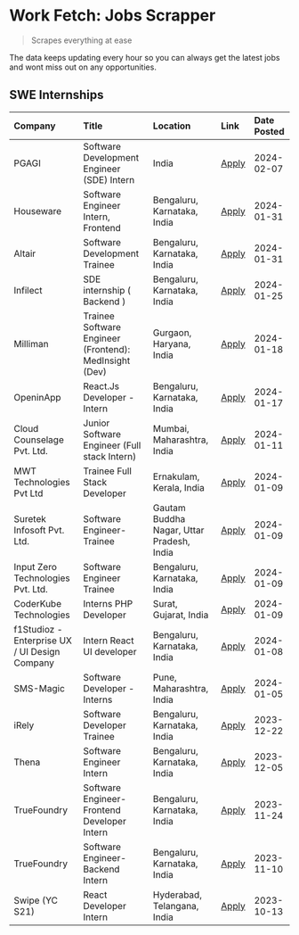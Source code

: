 # Work Fetch: Jobs Scrapper
> Scrapes everything at ease

The data keeps updating every hour so you can always get the latest jobs and wont miss out on any opportunities.

## SWE Internships
<!--START_SECTION:workfetch-->
| Company                                       | Title                                                  | Location                                  | Link                                                                                                                                                                                                                                                                        | Date Posted   |
|:----------------------------------------------|:-------------------------------------------------------|:------------------------------------------|:----------------------------------------------------------------------------------------------------------------------------------------------------------------------------------------------------------------------------------------------------------------------------|:--------------|
| PGAGI                                         | Software Development Engineer (SDE) Intern             | India                                     | [Apply](https://in.linkedin.com/jobs/view/software-development-engineer-sde-intern-at-pgagi-3819960920?refId=wO82weDId%2FJFCloSTREi3w%3D%3D&trackingId=nttFKGQI6AVVmIGQV2d3TQ%3D%3D&position=24&pageNum=0&trk=public_jobs_jserp-result_search-card)                         | 2024-02-07    |
| Houseware                                     | Software Engineer Intern, Frontend                     | Bengaluru, Karnataka, India               | [Apply](https://in.linkedin.com/jobs/view/software-engineer-intern-frontend-at-houseware-3818959820?refId=wO82weDId%2FJFCloSTREi3w%3D%3D&trackingId=mZRyBwFK0uBdo%2BlzdcsSgw%3D%3D&position=6&pageNum=0&trk=public_jobs_jserp-result_search-card)                           | 2024-01-31    |
| Altair                                        | Software Development Trainee                           | Bengaluru, Karnataka, India               | [Apply](https://in.linkedin.com/jobs/view/software-development-trainee-at-altair-3817606202?refId=wO82weDId%2FJFCloSTREi3w%3D%3D&trackingId=uShRtTxC991xtB3dh70PFw%3D%3D&position=21&pageNum=0&trk=public_jobs_jserp-result_search-card)                                    | 2024-01-31    |
| Infilect                                      | SDE internship ( Backend )                             | Bengaluru, Karnataka, India               | [Apply](https://in.linkedin.com/jobs/view/sde-internship-backend-at-infilect-3815120558?refId=wO82weDId%2FJFCloSTREi3w%3D%3D&trackingId=vBcdlA9k4vgjQhKDkWQ7Fw%3D%3D&position=14&pageNum=0&trk=public_jobs_jserp-result_search-card)                                        | 2024-01-25    |
| Milliman                                      | Trainee Software Engineer (Frontend): MedInsight (Dev) | Gurgaon, Haryana, India                   | [Apply](https://in.linkedin.com/jobs/view/trainee-software-engineer-frontend-medinsight-dev-at-milliman-3792874280?refId=wO82weDId%2FJFCloSTREi3w%3D%3D&trackingId=OX%2B4xYN7xAtl%2B63x7T8MNA%3D%3D&position=4&pageNum=0&trk=public_jobs_jserp-result_search-card)          | 2024-01-18    |
| OpeninApp                                     | React.Js Developer - Intern                            | Bengaluru, Karnataka, India               | [Apply](https://in.linkedin.com/jobs/view/react-js-developer-intern-at-openinapp-3808475343?refId=wO82weDId%2FJFCloSTREi3w%3D%3D&trackingId=MkTYmXq4hHnyGbp9nt9TrA%3D%3D&position=15&pageNum=0&trk=public_jobs_jserp-result_search-card)                                    | 2024-01-17    |
| Cloud Counselage Pvt. Ltd.                    | Junior Software Engineer (Full stack Intern)           | Mumbai, Maharashtra, India                | [Apply](https://in.linkedin.com/jobs/view/junior-software-engineer-full-stack-intern-at-cloud-counselage-pvt-ltd-3803132814?refId=wO82weDId%2FJFCloSTREi3w%3D%3D&trackingId=8tvqGAEoEFsoOAG%2BP9kleQ%3D%3D&position=18&pageNum=0&trk=public_jobs_jserp-result_search-card)  | 2024-01-11    |
| MWT Technologies Pvt Ltd                      | Trainee Full Stack Developer                           | Ernakulam, Kerala, India                  | [Apply](https://in.linkedin.com/jobs/view/trainee-full-stack-developer-at-mwt-technologies-pvt-ltd-3800921715?refId=wO82weDId%2FJFCloSTREi3w%3D%3D&trackingId=s%2FUvpraKI00G1ulHLeqHTA%3D%3D&position=2&pageNum=0&trk=public_jobs_jserp-result_search-card)                 | 2024-01-09    |
| Suretek Infosoft Pvt. Ltd.                    | Software Engineer-Trainee                              | Gautam Buddha Nagar, Uttar Pradesh, India | [Apply](https://in.linkedin.com/jobs/view/software-engineer-trainee-at-suretek-infosoft-pvt-ltd-3800934643?refId=wO82weDId%2FJFCloSTREi3w%3D%3D&trackingId=D5uOPVnYZUvFnXl6Dleq0g%3D%3D&position=7&pageNum=0&trk=public_jobs_jserp-result_search-card)                      | 2024-01-09    |
| Input Zero Technologies Pvt. Ltd.             | Software Engineer Trainee                              | Bengaluru, Karnataka, India               | [Apply](https://in.linkedin.com/jobs/view/software-engineer-trainee-at-input-zero-technologies-pvt-ltd-3800927643?refId=wO82weDId%2FJFCloSTREi3w%3D%3D&trackingId=zjq7u5eBO0hhwXb0vBStnw%3D%3D&position=20&pageNum=0&trk=public_jobs_jserp-result_search-card)              | 2024-01-09    |
| CoderKube Technologies                        | Interns PHP Developer                                  | Surat, Gujarat, India                     | [Apply](https://in.linkedin.com/jobs/view/interns-php-developer-at-coderkube-technologies-3800923432?refId=wO82weDId%2FJFCloSTREi3w%3D%3D&trackingId=ZzwG6EbXn2PWZS5%2Bs6HBng%3D%3D&position=25&pageNum=0&trk=public_jobs_jserp-result_search-card)                         | 2024-01-09    |
| f1Studioz - Enterprise UX / UI Design Company | Intern React UI developer                              | Bengaluru, Karnataka, India               | [Apply](https://in.linkedin.com/jobs/view/intern-react-ui-developer-at-f1studioz-enterprise-ux-ui-design-company-3796354738?refId=wO82weDId%2FJFCloSTREi3w%3D%3D&trackingId=lG%2BqSK%2BlD4llywDEAmph0A%3D%3D&position=5&pageNum=0&trk=public_jobs_jserp-result_search-card) | 2024-01-08    |
| SMS-Magic                                     | Software Developer -Interns                            | Pune, Maharashtra, India                  | [Apply](https://in.linkedin.com/jobs/view/software-developer-interns-at-sms-magic-3799485343?refId=wO82weDId%2FJFCloSTREi3w%3D%3D&trackingId=BtqL99MiIfrenALgv9TQeQ%3D%3D&position=23&pageNum=0&trk=public_jobs_jserp-result_search-card)                                   | 2024-01-05    |
| iRely                                         | Software Developer Trainee                             | Bengaluru, Karnataka, India               | [Apply](https://in.linkedin.com/jobs/view/software-developer-trainee-at-irely-3801577534?refId=wO82weDId%2FJFCloSTREi3w%3D%3D&trackingId=3umTMbCkvWxoFKyOFgpPnA%3D%3D&position=8&pageNum=0&trk=public_jobs_jserp-result_search-card)                                        | 2023-12-22    |
| Thena                                         | Software Engineer Intern                               | Bengaluru, Karnataka, India               | [Apply](https://in.linkedin.com/jobs/view/software-engineer-intern-at-thena-3778731751?refId=wO82weDId%2FJFCloSTREi3w%3D%3D&trackingId=MMjQVhjmqhDeSVCJEQEzVA%3D%3D&position=12&pageNum=0&trk=public_jobs_jserp-result_search-card)                                         | 2023-12-05    |
| TrueFoundry                                   | Software Engineer- Frontend Developer Intern           | Bengaluru, Karnataka, India               | [Apply](https://in.linkedin.com/jobs/view/software-engineer-frontend-developer-intern-at-truefoundry-3790095058?refId=wO82weDId%2FJFCloSTREi3w%3D%3D&trackingId=FWyaZs0Q0%2Fyp0LPozVtInw%3D%3D&position=11&pageNum=0&trk=public_jobs_jserp-result_search-card)              | 2023-11-24    |
| TrueFoundry                                   | Software Engineer-Backend Intern                       | Bengaluru, Karnataka, India               | [Apply](https://in.linkedin.com/jobs/view/software-engineer-backend-intern-at-truefoundry-3779508170?refId=wO82weDId%2FJFCloSTREi3w%3D%3D&trackingId=uXHEqLOLBR%2BZdejX9FHGMg%3D%3D&position=22&pageNum=0&trk=public_jobs_jserp-result_search-card)                         | 2023-11-10    |
| Swipe (YC S21)                                | React Developer Intern                                 | Hyderabad, Telangana, India               | [Apply](https://in.linkedin.com/jobs/view/react-developer-intern-at-swipe-yc-s21-3737600089?refId=wO82weDId%2FJFCloSTREi3w%3D%3D&trackingId=WKOYncOjxJocex6HKqqJ4w%3D%3D&position=13&pageNum=0&trk=public_jobs_jserp-result_search-card)                                    | 2023-10-13    |
<!--END_SECTION:workfetch-->
